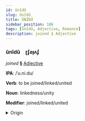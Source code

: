 ```yaml
---
id: ûnîdû
slug: ûnîdû
title: ÛNÎDÛ
sidebar_position: 106
tags: [ûnîdû, Adjective, Romance]
description: joined § Adjective
---
```


### ûnîdû&emsp;<span kind="abugida">ɽʄƨɟʌʄ</span>

*joined* **§** [Adjective](../../tags/Adjective)

**IPA**: /ˈu.ni.du/

**Verb**: to be joined/linked/united

**Noun**: linkedness/unity

**Modifier**: joined/linked/united

<details>
    <summary>Origin</summary>
    Portuguese, Brazilian unido /uˈni.du/<br/>
    <em>Romance Language Family</em>
</details>